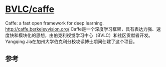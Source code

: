 # [BVLC/caffe](https://github.com/BVLC/caffe)

Caffe: a fast open framework for deep learning. http://caffe.berkeleyvision.org/
Caffe是一个深度学习框架，具有表达力强、速度快和模块化的思想，由伯克利视觉学习中心（BVLC）和社区贡献者开发。Yangqing Jia在加州大学伯克利分校攻读博士期间创建了这个项目。

## 参考


